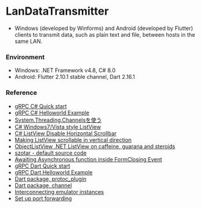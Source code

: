 # LanDataTransmitter

+ Windows (developed by Winforms) and Android (developed by Flutter) clients to transmit data, such as plain text and file, between hosts in the same LAN.

### Environment

+ Windows: .NET Framework v4.8, C# 8.0
+ Android: Flutter 2.10.1 stable channel, Dart 2.16.1

### Reference

+ [gRPC C# Quick start](https://grpc.io/docs/languages/csharp/quickstart/)
+ [gRPC C# Helloworld Example](https://github.com/grpc/grpc/blob/master/examples/csharp/Helloworld/README.md)
+ [System.Threading.Channelsを使う](https://qiita.com/skitoy4321/items/c19ca3dc7624a7049fd5)
+ [C# Windows7/Vista style ListView](https://stackoverflow.com/questions/4462973/c-sharp-windows7-vista-style-listview)
+ [C# ListView Disable Horizontal Scrollbar](https://stackoverflow.com/questions/4466979/c-sharp-listview-disable-horizontal-scrollbar)
+ [Making ListView scrollable in vertical direction](https://stackoverflow.com/questions/2309046/making-listview-scrollable-in-vertical-direction)
+ [ObjectListView .NET ListView on caffeine, guarana and steroids](http://objectlistview.sourceforge.net/cs/index.html)
+ [szotar - default source code](https://code.google.com/archive/p/szotar/source/default/source)
+ [Awaiting Asynchronous function inside FormClosing Event](https://stackoverflow.com/questions/16656523/awaiting-asynchronous-function-inside-formclosing-event)
+ [gRPC Dart Quick start](https://grpc.io/docs/languages/dart/quickstart/)
+ [gRPC Dart Helloworld Example](https://github.com/grpc/grpc-dart/blob/master/example/helloworld/README.md)
+ [Dart package, protoc_plugin](https://pub.dev/packages/protoc_plugin)
+ [Dart package, channel](https://pub.dev/packages/channel)
+ [Interconnecting emulator instances](https://developer.android.com/studio/run/emulator-networking#connecting)
+ [Set up port forwarding](https://developer.android.com/studio/command-line/adb#forwardports)
